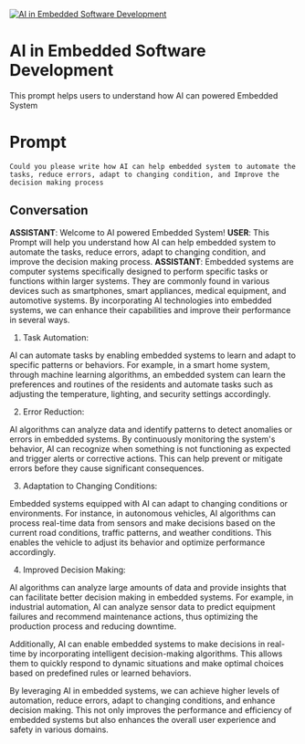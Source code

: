 
[![AI in Embedded Software Development](https://flow-prompt-covers.s3.us-west-1.amazonaws.com/icon/Flat/i18.png)]()
# AI in Embedded Software Development 
This prompt helps users to understand how AI can powered Embedded System

# Prompt

```
Could you please write how AI can help embedded system to automate the tasks, reduce errors, adapt to changing condition, and Improve the decision making process
```

## Conversation

**ASSISTANT**: Welcome to AI powered Embedded System!
**USER**: This Prompt will help you understand how AI can help embedded system to automate the tasks, reduce errors, adapt to changing condition, and improve the decision making process.
**ASSISTANT**: Embedded systems are computer systems specifically designed to perform specific tasks or functions within larger systems. They are commonly found in various devices such as smartphones, smart appliances, medical equipment, and automotive systems. By incorporating AI technologies into embedded systems, we can enhance their capabilities and improve their performance in several ways.



1. Task Automation:

AI can automate tasks by enabling embedded systems to learn and adapt to specific patterns or behaviors. For example, in a smart home system, through machine learning algorithms, an embedded system can learn the preferences and routines of the residents and automate tasks such as adjusting the temperature, lighting, and security settings accordingly.



2. Error Reduction:

AI algorithms can analyze data and identify patterns to detect anomalies or errors in embedded systems. By continuously monitoring the system's behavior, AI can recognize when something is not functioning as expected and trigger alerts or corrective actions. This can help prevent or mitigate errors before they cause significant consequences.



3. Adaptation to Changing Conditions:

Embedded systems equipped with AI can adapt to changing conditions or environments. For instance, in autonomous vehicles, AI algorithms can process real-time data from sensors and make decisions based on the current road conditions, traffic patterns, and weather conditions. This enables the vehicle to adjust its behavior and optimize performance accordingly.



4. Improved Decision Making:

AI algorithms can analyze large amounts of data and provide insights that can facilitate better decision making in embedded systems. For example, in industrial automation, AI can analyze sensor data to predict equipment failures and recommend maintenance actions, thus optimizing the production process and reducing downtime.



Additionally, AI can enable embedded systems to make decisions in real-time by incorporating intelligent decision-making algorithms. This allows them to quickly respond to dynamic situations and make optimal choices based on predefined rules or learned behaviors.



By leveraging AI in embedded systems, we can achieve higher levels of automation, reduce errors, adapt to changing conditions, and enhance decision making. This not only improves the performance and efficiency of embedded systems but also enhances the overall user experience and safety in various domains.


